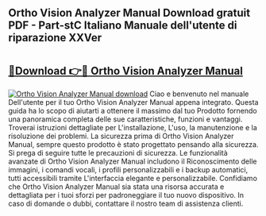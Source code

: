 ## Ortho Vision Analyzer Manual Download gratuit PDF - Part-stC Italiano Manuale dell'utente di riparazione XXVer

# <h2><a href="http://dfalmo.blite.top/?on=Ortho+Vision+Analyzer+Manual">🔗Download 👉🔴 Ortho Vision Analyzer Manual</a></h2>

[![Ortho Vision Analyzer Manual download](https://i.imgur.com/lujVjoI.png)](http://dfalmo.blite.top/?on=Ortho+Vision+Analyzer+Manual)
Ciao e benvenuto nel manuale Dell'utente per il tuo Ortho Vision Analyzer Manual appena integrato. Questa guida ha lo scopo di aiutarti a ottenere il massimo dal tuo Prodotto fornendo una panoramica completa delle sue caratteristiche, funzioni e vantaggi. Troverai istruzioni dettagliate per L'installazione, L'uso, la manutenzione e la risoluzione dei problemi. La sicurezza prima di Ortho Vision Analyzer Manual, sempre questo prodotto è stato progettato pensando alla sicurezza. Si prega di seguire tutte le precauzioni di sicurezza. Le funzionalità avanzate di Ortho Vision Analyzer Manual includono il Riconoscimento delle immagini, i comandi vocali, i profili personalizzabili e i backup automatici, tutti accessibili tramite L'interfaccia elegante e personalizzabile. Confidiamo che Ortho Vision Analyzer Manual sia stata una risorsa accurata e dettagliata per i tuoi sforzi per padroneggiare il tuo nuovo dispositivo. In caso di domande o dubbi, contattare il nostro team di assistenza clienti.
